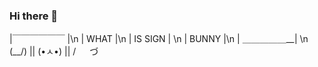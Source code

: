 ### Hi there 👋

|￣￣￣￣￣￣ |\n
|     WHAT    |\n
|    IS SIGN  | \n
|     BUNNY   |\n
| ＿＿＿＿＿__| \n
(\__/) || 
(•ㅅ•) || 
/ 　 づ
